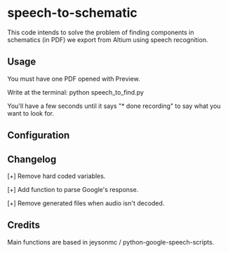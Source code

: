 speech-to-schematic
===================

This code intends to solve the problem of finding components in schematics (in PDF) we export 
from Altium using speech recognition.

Usage
-----

You must have one PDF opened with Preview. 

Write at the terminal: 
python speech_to_find.py

You'll have a few seconds until it says "* done recording" to say what you want to look for.

Configuration
-------------

Changelog
---------

[+] Remove hard coded variables.

[+] Add function to parse Google's response.

[+] Remove generated files when audio isn't decoded.

Credits
-------
Main functions are based in jeysonmc / python-google-speech-scripts.